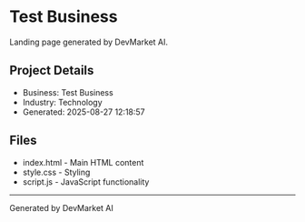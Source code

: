 # Test Business

Landing page generated by DevMarket AI.

## Project Details
- Business: Test Business
- Industry: Technology
- Generated: 2025-08-27 12:18:57

## Files
- index.html - Main HTML content
- style.css - Styling
- script.js - JavaScript functionality

---
Generated by DevMarket AI

